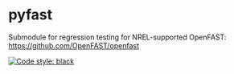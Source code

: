 # pyfast
Submodule for regression testing for NREL-supported OpenFAST: https://github.com/OpenFAST/openfast

[![Code style: black](https://img.shields.io/badge/code%20style-black-000000.svg)](https://github.com/psf/black)
